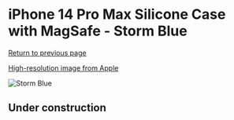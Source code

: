 # iPhone 14 Pro Max Silicone Case with MagSafe - Storm Blue

[Return to previous page](/iphone_14)

[High-resolution image from Apple](https://store.storeimages.cdn-apple.com/8756/as-images.apple.com/is/MPTQ3?wid=4500&hei=4500&fmt=png)

<div style="width: 500px"><img src="/everyphone/MPTQ3.png" alt="Storm Blue"></div>

## Under construction
